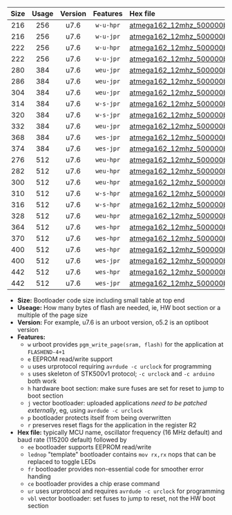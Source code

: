 |Size|Usage|Version|Features|Hex file|
|:-:|:-:|:-:|:-:|:--|
|216|256|u7.6|`w-u-hpr`|[atmega162_12mhz_500000bps_ur.hex](https://raw.githubusercontent.com/stefanrueger/urboot/main//atmega162_12mhz_500000bps_ur.hex)|
|216|256|u7.6|`w-u-jpr`|[atmega162_12mhz_500000bps_ur_vbl.hex](https://raw.githubusercontent.com/stefanrueger/urboot/main//atmega162_12mhz_500000bps_ur_vbl.hex)|
|222|256|u7.6|`w-u-hpr`|[atmega162_12mhz_500000bps_lednop_ur.hex](https://raw.githubusercontent.com/stefanrueger/urboot/main//atmega162_12mhz_500000bps_lednop_ur.hex)|
|222|256|u7.6|`w-u-jpr`|[atmega162_12mhz_500000bps_lednop_ur_vbl.hex](https://raw.githubusercontent.com/stefanrueger/urboot/main//atmega162_12mhz_500000bps_lednop_ur_vbl.hex)|
|280|384|u7.6|`weu-jpr`|[atmega162_12mhz_500000bps_ee_ur_vbl.hex](https://raw.githubusercontent.com/stefanrueger/urboot/main//atmega162_12mhz_500000bps_ee_ur_vbl.hex)|
|286|384|u7.6|`weu-jpr`|[atmega162_12mhz_500000bps_ee_lednop_ur_vbl.hex](https://raw.githubusercontent.com/stefanrueger/urboot/main//atmega162_12mhz_500000bps_ee_lednop_ur_vbl.hex)|
|304|384|u7.6|`weu-jpr`|[atmega162_12mhz_500000bps_ee_lednop_fr_ur_vbl.hex](https://raw.githubusercontent.com/stefanrueger/urboot/main//atmega162_12mhz_500000bps_ee_lednop_fr_ur_vbl.hex)|
|314|384|u7.6|`w-s-jpr`|[atmega162_12mhz_500000bps_vbl.hex](https://raw.githubusercontent.com/stefanrueger/urboot/main//atmega162_12mhz_500000bps_vbl.hex)|
|320|384|u7.6|`w-s-jpr`|[atmega162_12mhz_500000bps_lednop_vbl.hex](https://raw.githubusercontent.com/stefanrueger/urboot/main//atmega162_12mhz_500000bps_lednop_vbl.hex)|
|332|384|u7.6|`weu-jpr`|[atmega162_12mhz_500000bps_ee_lednop_fr_ce_ur_vbl.hex](https://raw.githubusercontent.com/stefanrueger/urboot/main//atmega162_12mhz_500000bps_ee_lednop_fr_ce_ur_vbl.hex)|
|368|384|u7.6|`wes-jpr`|[atmega162_12mhz_500000bps_ee_vbl.hex](https://raw.githubusercontent.com/stefanrueger/urboot/main//atmega162_12mhz_500000bps_ee_vbl.hex)|
|374|384|u7.6|`wes-jpr`|[atmega162_12mhz_500000bps_ee_lednop_vbl.hex](https://raw.githubusercontent.com/stefanrueger/urboot/main//atmega162_12mhz_500000bps_ee_lednop_vbl.hex)|
|276|512|u7.6|`weu-hpr`|[atmega162_12mhz_500000bps_ee_ur.hex](https://raw.githubusercontent.com/stefanrueger/urboot/main//atmega162_12mhz_500000bps_ee_ur.hex)|
|282|512|u7.6|`weu-hpr`|[atmega162_12mhz_500000bps_ee_lednop_ur.hex](https://raw.githubusercontent.com/stefanrueger/urboot/main//atmega162_12mhz_500000bps_ee_lednop_ur.hex)|
|300|512|u7.6|`weu-hpr`|[atmega162_12mhz_500000bps_ee_lednop_fr_ur.hex](https://raw.githubusercontent.com/stefanrueger/urboot/main//atmega162_12mhz_500000bps_ee_lednop_fr_ur.hex)|
|310|512|u7.6|`w-s-hpr`|[atmega162_12mhz_500000bps.hex](https://raw.githubusercontent.com/stefanrueger/urboot/main//atmega162_12mhz_500000bps.hex)|
|316|512|u7.6|`w-s-hpr`|[atmega162_12mhz_500000bps_lednop.hex](https://raw.githubusercontent.com/stefanrueger/urboot/main//atmega162_12mhz_500000bps_lednop.hex)|
|328|512|u7.6|`weu-hpr`|[atmega162_12mhz_500000bps_ee_lednop_fr_ce_ur.hex](https://raw.githubusercontent.com/stefanrueger/urboot/main//atmega162_12mhz_500000bps_ee_lednop_fr_ce_ur.hex)|
|364|512|u7.6|`wes-hpr`|[atmega162_12mhz_500000bps_ee.hex](https://raw.githubusercontent.com/stefanrueger/urboot/main//atmega162_12mhz_500000bps_ee.hex)|
|370|512|u7.6|`wes-hpr`|[atmega162_12mhz_500000bps_ee_lednop.hex](https://raw.githubusercontent.com/stefanrueger/urboot/main//atmega162_12mhz_500000bps_ee_lednop.hex)|
|400|512|u7.6|`wes-hpr`|[atmega162_12mhz_500000bps_ee_lednop_fr.hex](https://raw.githubusercontent.com/stefanrueger/urboot/main//atmega162_12mhz_500000bps_ee_lednop_fr.hex)|
|400|512|u7.6|`wes-jpr`|[atmega162_12mhz_500000bps_ee_lednop_fr_vbl.hex](https://raw.githubusercontent.com/stefanrueger/urboot/main//atmega162_12mhz_500000bps_ee_lednop_fr_vbl.hex)|
|442|512|u7.6|`wes-hpr`|[atmega162_12mhz_500000bps_ee_lednop_fr_ce.hex](https://raw.githubusercontent.com/stefanrueger/urboot/main//atmega162_12mhz_500000bps_ee_lednop_fr_ce.hex)|
|442|512|u7.6|`wes-jpr`|[atmega162_12mhz_500000bps_ee_lednop_fr_ce_vbl.hex](https://raw.githubusercontent.com/stefanrueger/urboot/main//atmega162_12mhz_500000bps_ee_lednop_fr_ce_vbl.hex)|

- **Size:** Bootloader code size including small table at top end
- **Useage:** How many bytes of flash are needed, ie, HW boot section or a multiple of the page size
- **Version:** For example, u7.6 is an urboot version, o5.2 is an optiboot version
- **Features:**
  + `w` urboot provides `pgm_write_page(sram, flash)` for the application at `FLASHEND-4+1`
  + `e` EEPROM read/write support
  + `u` uses urprotocol requiring `avrdude -c urclock` for programming
  + `s` uses skeleton of STK500v1 protocol; `-c urclock` and `-c arduino` both work
  + `h` hardware boot section: make sure fuses are set for reset to jump to boot section
  + `j` vector bootloader: uploaded applications *need to be patched externally*, eg, using `avrdude -c urclock`
  + `p` bootloader protects itself from being overwritten
  + `r` preserves reset flags for the application in the register R2
- **Hex file:** typically MCU name, oscillator frequency (16 MHz default) and baud rate (115200 default) followed by
  + `ee` bootloader supports EEPROM read/write
  + `lednop` "template" bootloader contains `mov rx,rx` nops that can be replaced to toggle LEDs
  + `fr` bootloader provides non-essential code for smoother error handing
  + `ce` bootloader provides a chip erase command
  + `ur` uses urprotocol and requires `avrdude -c urclock` for programming
  + `vbl` vector bootloader: set fuses to jump to reset, not the HW boot section
